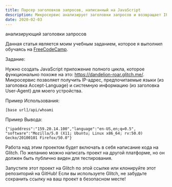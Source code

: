 ```yaml
---
title: Парсер заголовков запросов, написанный на JavaScript
description: Микросервис анализирует заголовки запросов и возвращает IP-адрес, предпочитаемые языки и информацию о системе устройства клиента.
date: 2020-02-03
---
```


анализирующий заголовки запросов

Данная статья является моим учебным заданием, которое я выполнил обучаясь на [FreeCodeCamp](https://www.freecodecamp.org/learn/apis-and-microservices/apis-and-microservices-projects/request-header-parser-microservice).

Задание: 

Нужно создать JavaScript приложение полного цикла, которое функционально похоже на это: https://dandelion-roar.glitch.me/. Микросервис позволяет получить IP-адрес, предпочитаемые языки (из заголовка Accept-Language) и системную информацию (из заголовка User-Agent) для моего устройства.

Пример Использования:

```
[base url]/api/whoami
```

Пример Вывода:

```
{"ipaddress":"159.20.14.100","language":"en-US,en;q=0.5",
"software":"Mozilla/5.0 (X11; Ubuntu; Linux x86_64; rv:50.0) Gecko/20100101 Firefox/50.0"}
```

Работа над этим проектом будет включать в себя написание кода на Glitch. По желанию можно написать проект на другой платформе, но он должен быть публично виден для тестирования.

Запустите этот проект на Glitch по этой ссылке или клонируйте этот репозиторий на GitHub! Если вы используете Glitch, не забудьте сохранить ссылку на ваш проект в безопасном месте!





